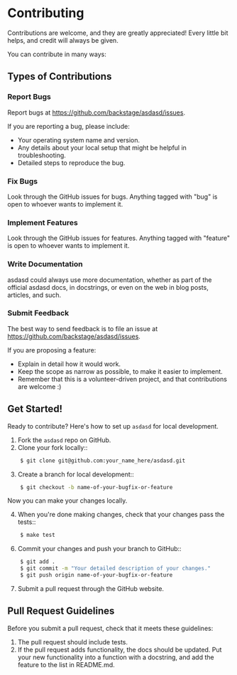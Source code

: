 # Contributing

Contributions are welcome, and they are greatly appreciated! Every little bit helps, and credit will always be given.

You can contribute in many ways:

## Types of Contributions

### Report Bugs

Report bugs at https://github.com/backstage/asdasd/issues.

If you are reporting a bug, please include:

- Your operating system name and version.
- Any details about your local setup that might be helpful in troubleshooting.
- Detailed steps to reproduce the bug.

### Fix Bugs

Look through the GitHub issues for bugs. Anything tagged with "bug"
is open to whoever wants to implement it.

### Implement Features

Look through the GitHub issues for features. Anything tagged with "feature"
is open to whoever wants to implement it.

### Write Documentation

asdasd could always use more documentation, whether as part of the
official asdasd docs, in docstrings, or even on the web in blog posts,
articles, and such.

### Submit Feedback

The best way to send feedback is to file an issue at https://github.com/backstage/asdasd/issues.

If you are proposing a feature:

- Explain in detail how it would work.
- Keep the scope as narrow as possible, to make it easier to implement.
- Remember that this is a volunteer-driven project, and that contributions
  are welcome :)

## Get Started!

Ready to contribute? Here's how to set up `asdasd` for local development.

1. Fork the `asdasd` repo on GitHub.
2. Clone your fork locally::

```bash
    $ git clone git@github.com:your_name_here/asdasd.git
```

3. Create a branch for local development::

```bash
    $ git checkout -b name-of-your-bugfix-or-feature
```

Now you can make your changes locally.

4. When you're done making changes, check that your changes pass the tests::

```bash
    $ make test
```

6. Commit your changes and push your branch to GitHub::

```bash
    $ git add .
    $ git commit -m "Your detailed description of your changes."
    $ git push origin name-of-your-bugfix-or-feature
```

7. Submit a pull request through the GitHub website.

## Pull Request Guidelines

Before you submit a pull request, check that it meets these guidelines:

1. The pull request should include tests.
2. If the pull request adds functionality, the docs should be updated. Put
   your new functionality into a function with a docstring, and add the
   feature to the list in README.md.
